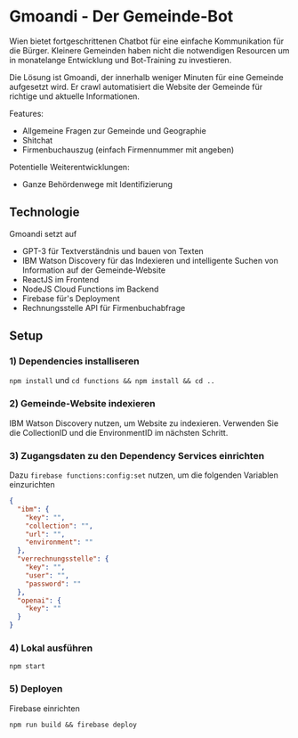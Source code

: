 # Gmoandi - Der Gemeinde-Bot

Wien bietet fortgeschrittenen Chatbot für eine einfache Kommunikation für die Bürger. Kleinere Gemeinden haben nicht die notwendigen Resourcen um in monatelange Entwicklung und Bot-Training zu investieren.

Die Lösung ist Gmoandi, der innerhalb weniger Minuten für eine Gemeinde aufgesetzt wird. Er crawl automatisiert die Website der Gemeinde für richtige und aktuelle Informationen.

Features:

- Allgemeine Fragen zur Gemeinde und Geographie
- Shitchat
- Firmenbuchauszug (einfach Firmennummer mit angeben)

Potentielle Weiterentwicklungen:

- Ganze Behördenwege mit Identifizierung

## Technologie

Gmoandi setzt auf

- GPT-3 für Textverständnis und bauen von Texten
- IBM Watson Discovery für das Indexieren und intelligente Suchen von Information auf der Gemeinde-Website
- ReactJS im Frontend
- NodeJS Cloud Functions im Backend
- Firebase für's Deployment
- Rechnungsstelle API für Firmenbuchabfrage

## Setup

### 1) Dependencies installiseren

`npm install` und `cd functions && npm install && cd ..`

### 2) Gemeinde-Website indexieren

IBM Watson Discovery nutzen, um Website zu indexieren. Verwenden Sie die CollectionID und die EnvironmentID im nächsten Schritt.

### 3) Zugangsdaten zu den Dependency Services einrichten

Dazu `firebase functions:config:set` nutzen, um die folgenden Variablen einzurichten

```json
{
  "ibm": {
    "key": "",
    "collection": "",
    "url": "",
    "environment": ""
  },
  "verrechnungsstelle": {
    "key": "",
    "user": "",
    "password": ""
  },
  "openai": {
    "key": ""
  }
}
```

### 4) Lokal ausführen

`npm start`

### 5) Deployen

Firebase einrichten

`npm run build && firebase deploy`
